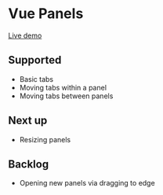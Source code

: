 # Vue Panels

[Live demo](https://lucb31.github.io/vue-panels/)

## Supported
- Basic tabs
- Moving tabs within a panel
- Moving tabs between panels


## Next up
- Resizing panels

## Backlog
- Opening new panels via dragging to edge
